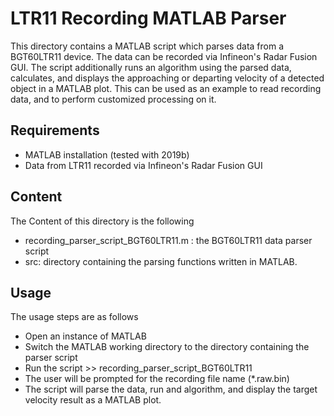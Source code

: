 # LTR11 Recording MATLAB Parser

This directory contains a MATLAB script which parses data from a BGT60LTR11 device.
The data can be recorded via Infineon's Radar Fusion GUI.
The script additionally runs an algorithm using the parsed data, calculates, and
displays the approaching or departing velocity of a detected object in a MATLAB plot.
This can be used as an example to read recording data, and to perform customized processing on it.

## Requirements

- MATLAB installation (tested with 2019b)
- Data from LTR11 recorded via Infineon's Radar Fusion GUI

## Content

The Content of this directory is the following
- recording_parser_script_BGT60LTR11.m : the BGT60LTR11 data parser script
- src: directory containing the parsing functions written in MATLAB.

## Usage

The usage steps are as follows
- Open an instance of MATLAB
- Switch the MATLAB working directory to the directory containing the parser script
- Run the script >> recording_parser_script_BGT60LTR11
- The user will be prompted for the recording file name (*.raw.bin)
- The script will parse the data, run and algorithm, and display the target velocity result as a MATLAB plot.
